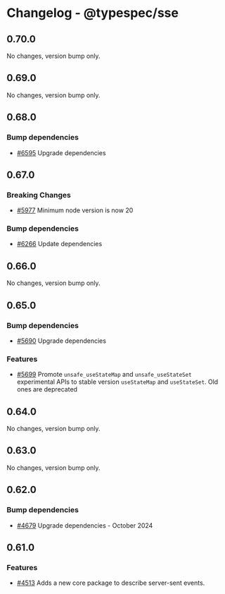 # Changelog - @typespec/sse

## 0.70.0

No changes, version bump only.

## 0.69.0

No changes, version bump only.

## 0.68.0

### Bump dependencies

- [#6595](https://github.com/microsoft/typespec/pull/6595) Upgrade dependencies


## 0.67.0

### Breaking Changes

- [#5977](https://github.com/microsoft/typespec/pull/5977) Minimum node version is now 20

### Bump dependencies

- [#6266](https://github.com/microsoft/typespec/pull/6266) Update dependencies


## 0.66.0

No changes, version bump only.

## 0.65.0

### Bump dependencies

- [#5690](https://github.com/microsoft/typespec/pull/5690) Upgrade dependencies

### Features

- [#5699](https://github.com/microsoft/typespec/pull/5699) Promote `unsafe_useStateMap` and `unsafe_useStateSet` experimental APIs to stable version `useStateMap` and `useStateSet`. Old ones are deprecated


## 0.64.0

No changes, version bump only.

## 0.63.0

No changes, version bump only.

## 0.62.0

### Bump dependencies

- [#4679](https://github.com/microsoft/typespec/pull/4679) Upgrade dependencies - October 2024


## 0.61.0

### Features

- [#4513](https://github.com/microsoft/typespec/pull/4513) Adds a new core package to describe server-sent events.

